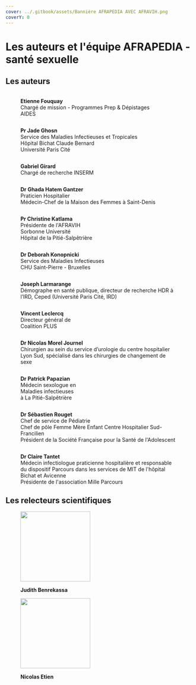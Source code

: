 ```yaml
---
cover: ../.gitbook/assets/Bannière AFRAPEDIA AVEC AFRAVIH.png
coverY: 0
---
```


# Les auteurs et l'équipe AFRAPEDIA - santé sexuelle

## Les auteurs

<div>

<figure><img src="../.gitbook/assets/Etienne Fouquay.png" alt=""><figcaption><p><strong>Etienne Fouquay</strong><br>Chargé de mission - Programmes Prep &#x26; Dépistages<br>AIDES</p></figcaption></figure>

 

<figure><img src="../.gitbook/assets/Jade Ghosn.png" alt=""><figcaption><p><strong>Pr Jade Ghosn</strong><br>Service des Maladies Infectieuses et Tropicales<br>Hôpital Bichat Claude Bernard<br>Université Paris Cité</p></figcaption></figure>

 

<figure><img src="../.gitbook/assets/Gabriel Girard.png" alt=""><figcaption><p><strong>Gabriel Girard</strong><br>Chargé de recherche INSERM</p></figcaption></figure>

</div>

<div>

<figure><img src="../.gitbook/assets/Ghada Hatem Gantzer.png" alt=""><figcaption><p><strong>Dr Ghada Hatem Gantzer</strong><br>Praticien Hospitalier <br>Médecin-Chef de la Maison des Femmes à Saint-Denis</p></figcaption></figure>

 

<figure><img src="../.gitbook/assets/CK.png" alt=""><figcaption><p><strong>Pr Christine Katlama</strong><br>Présidente de l'AFRAVIH<br>Sorbonne Université<br>Hôpital de la Pitié-Salpêtrière</p></figcaption></figure>

 

<figure><img src="../.gitbook/assets/Deborah Konopnicki.png" alt=""><figcaption><p><strong>Dr Deborah Konopnicki</strong><br>Service des Maladies Infectieuses<br>CHU Saint-Pierre - Bruxelles</p></figcaption></figure>

</div>

<div>

<figure><img src="../.gitbook/assets/Joseph Larmarange.png" alt=""><figcaption><p><strong>Joseph Larmarange</strong><br>Démographe en santé publique, directeur de recherche HDR à l’IRD, Ceped (Université Paris Cité, IRD)</p></figcaption></figure>

 

<figure><img src="../.gitbook/assets/Vincent Leclercq.png" alt=""><figcaption><p><strong>Vincent Leclercq</strong><br>Directeur général de <br>Coalition PLUS</p></figcaption></figure>

 

<figure><img src="../.gitbook/assets/Nicolas Morel Journel.png" alt=""><figcaption><p><strong>Dr Nicolas Morel Journel</strong><br>Chirurgien au sein du service d’urologie du centre hospitalier Lyon Sud, spécialisé dans les chirurgies de changement de sexe</p></figcaption></figure>

</div>

<div>

<figure><img src="../.gitbook/assets/Patrick Papazian.png" alt=""><figcaption><p><strong>Dr Patrick Papazian</strong> <br>Médecin sexologue en <br>Maladies infectieuses <br>à La Pitié-Salpêtrière</p></figcaption></figure>

 

<figure><img src="../.gitbook/assets/Sébastien Rouget.png" alt=""><figcaption><p><strong>Dr Sébastien Rouget</strong><br>Chef de service de Pédiatrie <br>Chef de pôle Femme Mère Enfant Centre Hospitalier Sud-Francilien<br>Président de la Société Française pour la Santé de l'Adolescent</p></figcaption></figure>

 

<figure><img src="../.gitbook/assets/Claire Tantet.png" alt=""><figcaption><p><strong>Dr Claire Tantet</strong> <br>Médecin infectiologue praticienne hospitalière et responsable du dispositif Parcours dans les services de MIT de l'hôpital Bichat et Avicenne<br>Présidente de l'association Mille Parcours</p></figcaption></figure>

</div>

## Les relecteurs scientifiques

<div>

<figure><img src="../.gitbook/assets/Judith Benrekassa.png" alt="" width="188"><figcaption><p><strong>Judith Benrekassa</strong></p></figcaption></figure>

 

<figure><img src="../.gitbook/assets/Nicolas Etien.png" alt="" width="188"><figcaption><p><strong>Nicolas Etien</strong></p></figcaption></figure>

</div>


